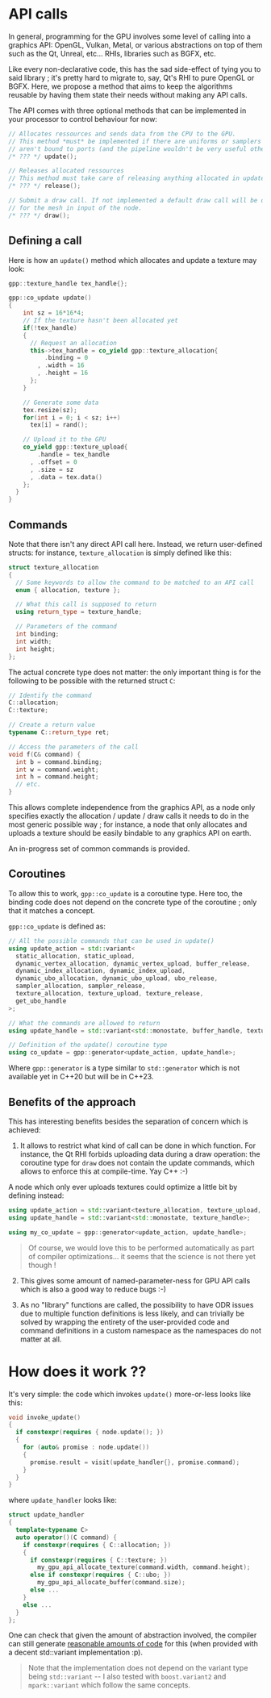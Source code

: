 # API calls

In general, programming for the GPU involves some level of calling into a graphics API: OpenGL, Vulkan, Metal, or various abstractions on top of them such as the Qt, Unreal, etc... RHIs, libraries such as BGFX, etc.

Like every non-declarative code, this has the sad side-effect of tying you to said library ; it's pretty hard to migrate to, say, Qt's RHI to pure OpenGL or BGFX.
Here, we propose a method that aims to keep the algorithms reusable by having them state their needs without making any API calls.

The API comes with three optional methods that can be implemented in your processor to control behaviour for now: 

```cpp
// Allocates ressources and sends data from the CPU to the GPU.
// This method *must* be implemented if there are uniforms or samplers that 
// aren't bound to ports (and the pipeline wouldn't be very useful otherwise)
/* ??? */ update();

// Releases allocated ressources
// This method must take care of releasing anything allocated in update()
/* ??? */ release();

// Submit a draw call. If not implemented a default draw call will be done 
// for the mesh in input of the node.
/* ??? */ draw();
```

## Defining a call

Here is how an `update()` method which allocates and update a texture may look:

```cpp
gpp::texture_handle tex_handle{};

gpp::co_update update()
{
    int sz = 16*16*4;
    // If the texture hasn't been allocated yet
    if(!tex_handle)
    {
      // Request an allocation
      this->tex_handle = co_yield gpp::texture_allocation{
          .binding = 0
        , .width = 16
        , .height = 16
      };
    }

    // Generate some data
    tex.resize(sz);
    for(int i = 0; i < sz; i++)
      tex[i] = rand();

    // Upload it to the GPU
    co_yield gpp::texture_upload{
        .handle = tex_handle
      , .offset = 0
      , .size = sz
      , .data = tex.data()
    };
  }
}
```

## Commands
Note that there isn't any direct API call here. Instead, we return user-defined structs: 
for instance, `texture_allocation` is simply defined like this:

```cpp
struct texture_allocation
{
  // Some keywords to allow the command to be matched to an API call
  enum { allocation, texture };

  // What this call is supposed to return
  using return_type = texture_handle;

  // Parameters of the command
  int binding;
  int width;
  int height;
};
```

The actual concrete type does not matter: the only important thing is for the following to be possible with the returned struct `C`:

```cpp
// Identify the command
C::allocation; 
C::texture;

// Create a return value
typename C::return_type ret;

// Access the parameters of the call
void f(C& command) {
  int b = command.binding;
  int w = command.weight;
  int h = command.height;
  // etc.
}
```

This allows complete independence from the graphics API, as a node only specifies exactly the allocation / update / draw calls it needs to do in the most generic possible way ; for instance, a node that only allocates and uploads a texture should be easily bindable to any graphics API on earth.

An in-progress set of common commands is provided.

## Coroutines

To allow this to work, `gpp::co_update` is a coroutine type.
Here too, the binding code does not depend on the concrete type of the coroutine ; only that it matches a concept.

`gpp::co_update` is defined as:

```cpp
// All the possible commands that can be used in update()
using update_action = std::variant<
  static_allocation, static_upload,
  dynamic_vertex_allocation, dynamic_vertex_upload, buffer_release,
  dynamic_index_allocation, dynamic_index_upload,
  dynamic_ubo_allocation, dynamic_ubo_upload, ubo_release,
  sampler_allocation, sampler_release,
  texture_allocation, texture_upload, texture_release,
  get_ubo_handle
>;

// What the commands are allowed to return
using update_handle = std::variant<std::monostate, buffer_handle, texture_handle, sampler_handle>;

// Definition of the update() coroutine type
using co_update = gpp::generator<update_action, update_handle>;
```

Where `gpp::generator` is a type similar to `std::generator` which is not available yet in C++20 but will be in C++23.

## Benefits of the approach

This has interesting benefits besides the separation of concern which is achieved: 

1. It allows to restrict what kind of call can be done in which function.
For instance, the Qt RHI forbids uploading data during a draw operation: the coroutine type for `draw` does not contain 
the update commands, which allows to enforce this at compile-time. Yay C++ :-)

A node which only ever uploads textures could optimize a little bit by defining instead: 

```cpp
using update_action = std::variant<texture_allocation, texture_upload, texture_release>;
using update_handle = std::variant<std::monostate, texture_handle>;

using my_co_update = gpp::generator<update_action, update_handle>;
```

> Of course, we would love this to be performed automatically as part of compiler optimizations... it seems that the science is not there yet though !

2. This gives some amount of named-parameter-ness for GPU API calls which is also a good way to reduce bugs :-)

3. As no "library" functions are called, the possibility to have ODR issues due to multiple function definitions is less likely, and can trivially be solved by wrapping the entirety of the user-provided code and command definitions in a custom namespace as the namespaces do not matter at all.

# How does it work ??

It's very simple: the code which invokes `update()` more-or-less looks like this:

```cpp
void invoke_update()
{
  if constexpr(requires { node.update(); })
  {
    for (auto& promise : node.update())
    {
      promise.result = visit(update_handler{}, promise.command);
    }
  }
}
```

where `update_handler` looks like:

```cpp
struct update_handler
{
  template<typename C>
  auto operator()(C command) {
    if constexpr(requires { C::allocation; })
    {
      if constexpr(requires { C::texture; })
        my_gpu_api_allocate_texture(command.width, command.height);
      else if constexpr(requires { C::ubo; })
        my_gpu_api_allocate_buffer(command.size);
      else ...
    }
    else ...
  }
};
```

One can check that given the amount of abstraction involved, the compiler can still generate [reasonable amounts of code](https://gcc.godbolt.org/z/rcqT91d7f) for this (when provided with a decent std::variant implementation :p).


> Note that the implementation does not depend on the variant type being `std::variant` -- I also tested with `boost.variant2` and `mpark::variant` which follow the same concepts.
